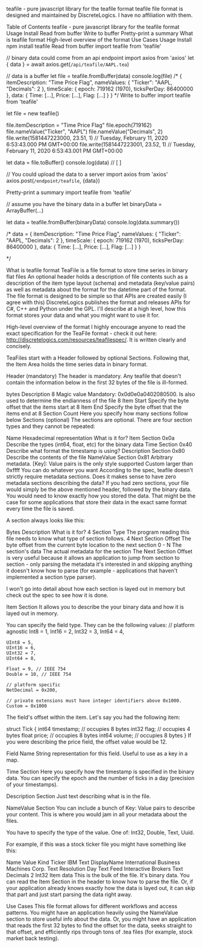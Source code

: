 teafile - pure javascript library for the teafile format
teafile file format is designed and maintained by DiscreteLogics. I have no affiliation with them.

Table of Contents
teafile - pure javascript library for the teafile format
Usage
Install
Read from buffer
Write to buffer
Pretty-print a summary
What is teafile format
High-level overview of the format
Use Cases
Usage
Install
npm install teafile
Read from buffer
import teafile from 'teafile'

// binary data could come from an api endpoint
import axios from 'axios'
let { data } = await axios.get(`/api/teafile/AAPL.tea`)

// data is a buffer
let file = teafile.fromBuffer(data)
console.log(file)
/*
{
    itemDescription: "Time Price Flag",
    nameValues: {
        "Ticker": "AAPL,
        "Decimals": 2
    },
    timeScale: {
        epoch: 719162 (1970),
        ticksPerDay: 86400000
    },
    data: {
        Time: [...],
        Price: [...],
        Flag: [...]
    }
}
*/
Write to buffer
import teafile from 'teafile'

let file = new teafile()

file.itemDescription = "Time Price Flag"
file.epoch(719162)
file.nameValue("Ticker", "AAPL")
file.nameValue("Decimals", 2)
file.write(1581447223000, 23.51, 1) // Tuesday, February 11, 2020 6:53:43.000 PM GMT+00:00
file.write(1581447223001, 23.52, 1) // Tuesday, February 11, 2020 6:53:43.001 PM GMT+00:00

let data = file.toBuffer()
console.log(data)
// [ <binary data> ]


// You could upload the data to a server
import axios from 'axios'
axios.post(`/endpoint/teafile`, {data})

Pretty-print a summary
import teafile from 'teafile'

// assume you have the binary data in a buffer
let binaryData = ArrayBuffer(...)

let data = teafile.fromBuffer(binaryData)
console.log(data.summary())

/*
data = {
    itemDescription: "Time Price Flag",
    nameValues: {
        "Ticker": "AAPL,
        "Decimals": 2
    },
    timeScale: {
        epoch: 719162 (1970),
        ticksPerDay: 86400000
    },
    data: {
        Time: [...],
        Price: [...],
        Flag: [...]
    }
}

*/

What is teafile format
TeaFile is a file format to store time series in binary flat files
An optional header holds a description of file contents such as a description of the item type layout (schema) and metadata (key/value pairs) as well as metadata about the format for the datetime part of the format.
The file format is designed to be simple so that APIs are created easily (I agree with this)
DiscreteLogics publishes the format and releases APIs for C#, C++ and Python under the GPL.
I'll describe at a high level, how this format stores your data and what you might want to use it for.

High-level overview of the format
I highly encourage anyone to read the exact specification for the TeaFile format - check it out here: http://discretelogics.com/resources/teafilespec/. It is written clearly and concisely.

TeaFiles start with a Header followed by optional Sections. Following that, the Item Area holds the time series data in binary format.

Header (mandatory)
The header is mandatory. Any teafile that doesn't contain the information below in the first 32 bytes of the file is ill-formed.

bytes	Description	
8	Magic value	Mandatory: 0x0d0e0a0402080500. Is also used to determine the endianness of the file
8	Item Start	Specify the byte offset that the items start at
8	Item End	Specify the byte offset that the items end at
8	Section Count	Here you specify how many sections follow below
Sections (optional)
The sections are optional. There are four section types and they cannot be repeated:

Name	Hexadecimal representation	What is it for?
Item Section	0x0a	Describe the types (int64, float, etc) for the binary data
Time Section	0x40	Describe what format the timestamp is using?
Description Section	0x80	Describe the contents of the file
NameValue Section	0x81	Arbitrary metadata. [Key]: Value pairs is the only style supported
Custom	larger than 0xffff	You can do whatever you want
According to the spec, teafile doesn't strictly require metadata sections. Does it makes sense to have zero metadata sections describing the data? If you had zero sections, your file would simply be the above mentioned header, followed by the binary data. You would need to know exactly how you stored the data. That might be the case for some applications that store their data in the exact same format every time the file is saved.

A section always looks like this:

Bytes	Description	What is it for?
4	Section Type	The program reading this file needs to know what type of section follows.
4	Next Section Offset	The byte offset from the current byte location to the next section
0 - N	The section's data	The actual metadata for the section
The Next Section Offset is very useful because it allows an application to jump from section to section - only parsing the metadata it's interested in and skipping anything it doesn't know how to parse (for example - applications that haven't implemented a section type parser).

I won't go into detail about how each section is layed out in memory but check out the spec to see how it is done.

Item Section
It allows you to describe the your binary data and how it is layed out in memory.

You can specify the field type. They can be the following values:
// platform agnostic
    Int8 = 1,
    Int16 = 2,
    Int32 = 3,
    Int64 = 4,

    UInt8 = 5,
    UInt16 = 6,
    UInt32 = 7,
    UInt64 = 8,

    Float = 9, // IEEE 754
    Double = 10, // IEEE 754

    // platform specific
    NetDecimal = 0x200,

    // private extensions must have integer identifiers above 0x1000.
    Custom = 0x1000
The field's offset within the item.
Let's say you had the following item:

struct Tick {
    int64 timestamp; // occupies 8 bytes
    int32 flag; // occupies 4 bytes
    float price; // occupies 8 bytes
    int64 volume; // occupies 8 bytes
}
If you were describing the price field, the offset value would be 12.

Field Name
String representation for this field. Useful to use as a key in a map.

Time Section
Here you specify how the timestamp is specified in the binary data. You can specify the epoch and the number of ticks in a day (precision of your timestamps).

Description Section
Just text describing what is in the file.

NameValue Section
You can include a bunch of Key: Value pairs to describe your content. This is where you would jam in all your metadata about the files.

You have to specify the type of the value. One of: Int32, Double, Text, Uuid.

For example, if this was a stock ticker file you might have something like this:

Name	Value	Kind
Ticker	IBM	Text
DisplayName	International Business Machines Corp.	Text
Resolution	Day	Text
Feed	Interactive Brokers	Text
Decimals	2	Int32
Item data
This is the bulk of the file. It's binary data. You can read the Item Section in the header to know how to parse the file. Or, if your application already knows exactly how the data is layed out, it can skip that part and just start parsing the data right away.

Use Cases
This file format allows for different workflows and access patterns. You might have an application heavily using the NameValue section to store useful info about the data. Or, you might have an application that reads the first 32 bytes to find the offset for the data, seeks straight to that offset, and efficiently rips through tons of .tea files (for example, stock market back testing).